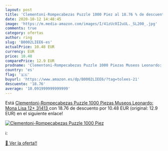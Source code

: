 ```yaml
---
layout: post
title: 'Clementoni-Rompecabezas Puzzle 1000 Piez al 18.76 % de descuento'
date: 2020-10-12 14:48:45
image: 'https://m.media-amazon.com/images/I/41zUc0I2uUL._SL200_.jpg'
comments: true
category: ofertas
author: ring
slug: 'B0002LIEE6-es'
actualPrice: 10.48 EUR
currency: EUR
price: 10.48
comparePrice: 12.9 EUR
prodname: 'Clementoni-Rompecabezas Puzzle 1000 Piezas Museos Leonardo: Mona Lisa  12+  31413 '
country: 'es'
flag: '🇪🇸'
buyurl: 'https://www.amazon.es/dp/B0002LIEE6/?tag=tolees-21'
descuento: '18.76'
average: '10.091999999999999'
---
```


Está [Clementoni-Rompecabezas Puzzle 1000 Piezas Museos Leonardo: Mona Lisa  12+  31413 ](https://www.amazon.es/dp/B0002LIEE6/?tag=tolees-21) con 18.76 de descuento por 10.48 EUR (original: 12.9 EUR) en el siguiente enlace!

[![Clementoni-Rompecabezas Puzzle 1000 Piez](https://m.media-amazon.com/images/I/41zUc0I2uUL._SL200_.jpg)](https://www.amazon.es/dp/B0002LIEE6/?tag=tolees-21)

ℹ️:


[🛒 Ver la oferta!!](https://www.amazon.es/dp/B0002LIEE6/?tag=tolees-21)
